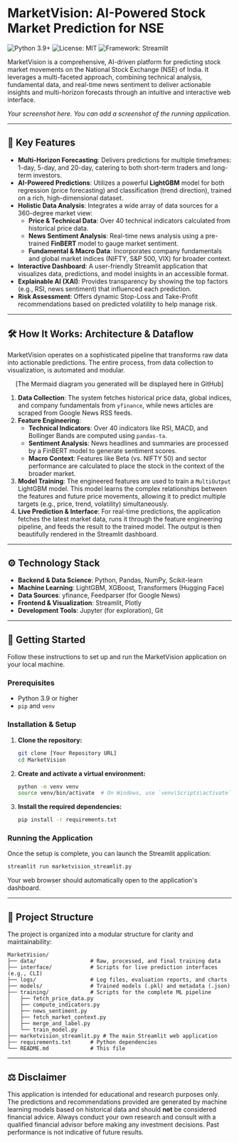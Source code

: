 # MarketVision: AI-Powered Stock Market Prediction for NSE

![Python 3.9+](https://img.shields.io/badge/python-3.9+-blue.svg)
![License: MIT](https://img.shields.io/badge/License-MIT-yellow.svg)
![Framework: Streamlit](https://img.shields.io/badge/Framework-Streamlit-red)

MarketVision is a comprehensive, AI-driven platform for predicting stock market movements on the National Stock Exchange (NSE) of India. It leverages a multi-faceted approach, combining technical analysis, fundamental data, and real-time news sentiment to deliver actionable insights and multi-horizon forecasts through an intuitive and interactive web interface.

*Your screenshot here. You can add a screenshot of the running application.*
<!-- ![MarketVision Dashboard](link_to_your_screenshot.png) -->

---

## 🌟 Key Features

- **Multi-Horizon Forecasting**: Delivers predictions for multiple timeframes: 1-day, 5-day, and 20-day, catering to both short-term traders and long-term investors.
- **AI-Powered Predictions**: Utilizes a powerful **LightGBM** model for both regression (price forecasting) and classification (trend direction), trained on a rich, high-dimensional dataset.
- **Holistic Data Analysis**: Integrates a wide array of data sources for a 360-degree market view:
  - **Price & Technical Data**: Over 40 technical indicators calculated from historical price data.
  - **News Sentiment Analysis**: Real-time news analysis using a pre-trained **FinBERT** model to gauge market sentiment.
  - **Fundamental & Macro Data**: Incorporates company fundamentals and global market indices (NIFTY, S&P 500, VIX) for broader context.
- **Interactive Dashboard**: A user-friendly Streamlit application that visualizes data, predictions, and model insights in an accessible format.
- **Explainable AI (XAI)**: Provides transparency by showing the top factors (e.g., RSI, news sentiment) that influenced each prediction.
- **Risk Assessment**: Offers dynamic Stop-Loss and Take-Profit recommendations based on predicted volatility to help manage risk.

---

## 🛠️ How It Works: Architecture & Dataflow

MarketVision operates on a sophisticated pipeline that transforms raw data into actionable predictions. The entire process, from data collection to visualization, is automated and modular.

<p align="center">
  [The Mermaid diagram you generated will be displayed here in GitHub]
</p>

1.  **Data Collection**: The system fetches historical price data, global indices, and company fundamentals from `yfinance`, while news articles are scraped from Google News RSS feeds.
2.  **Feature Engineering**:
    -   **Technical Indicators**: Over 40 indicators like RSI, MACD, and Bollinger Bands are computed using `pandas-ta`.
    -   **Sentiment Analysis**: News headlines and summaries are processed by a FinBERT model to generate sentiment scores.
    -   **Macro Context**: Features like Beta (vs. NIFTY 50) and sector performance are calculated to place the stock in the context of the broader market.
3.  **Model Training**: The engineered features are used to train a `MultiOutput` LightGBM model. This model learns the complex relationships between the features and future price movements, allowing it to predict multiple targets (e.g., price, trend, volatility) simultaneously.
4.  **Live Prediction & Interface**: For real-time predictions, the application fetches the latest market data, runs it through the feature engineering pipeline, and feeds the result to the trained model. The output is then beautifully rendered in the Streamlit dashboard.

---

## ⚙️ Technology Stack

-   **Backend & Data Science**: Python, Pandas, NumPy, Scikit-learn
-   **Machine Learning**: LightGBM, XGBoost, Transformers (Hugging Face)
-   **Data Sources**: yfinance, Feedparser (for Google News)
-   **Frontend & Visualization**: Streamlit, Plotly
-   **Development Tools**: Jupyter (for exploration), Git

---

## 🚀 Getting Started

Follow these instructions to set up and run the MarketVision application on your local machine.

### Prerequisites

-   Python 3.9 or higher
-   `pip` and `venv`

### Installation & Setup

1.  **Clone the repository:**
    ```bash
    git clone [Your Repository URL]
    cd MarketVision
    ```

2.  **Create and activate a virtual environment:**
    ```bash
    python -m venv venv
    source venv/bin/activate  # On Windows, use `venv\Scripts\activate`
    ```

3.  **Install the required dependencies:**
    ```bash
    pip install -r requirements.txt
    ```

### Running the Application

Once the setup is complete, you can launch the Streamlit application:

```bash
streamlit run marketvision_streamlit.py
```

Your web browser should automatically open to the application's dashboard.

---

## 📂 Project Structure

The project is organized into a modular structure for clarity and maintainability:

```
MarketVision/
├── data/                 # Raw, processed, and final training data
├── interface/            # Scripts for live prediction interfaces (e.g., CLI)
├── logs/                 # Log files, evaluation reports, and charts
├── models/               # Trained models (.pkl) and metadata (.json)
├── training/             # Scripts for the complete ML pipeline
│   ├── fetch_price_data.py
│   ├── compute_indicators.py
│   ├── news_sentiment.py
│   ├── fetch_market_context.py
│   ├── merge_and_label.py
│   └── train_model.py
├── marketvision_streamlit.py # The main Streamlit web application
├── requirements.txt      # Python dependencies
└── README.md             # This file
```

---

## ⚖️ Disclaimer

This application is intended for educational and research purposes only. The predictions and recommendations provided are generated by machine learning models based on historical data and should **not** be considered financial advice. Always conduct your own research and consult with a qualified financial advisor before making any investment decisions. Past performance is not indicative of future results.
